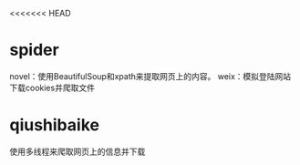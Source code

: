 <<<<<<< HEAD
# spider
novel：使用BeautifulSoup和xpath来提取网页上的内容。
weix：模拟登陆网站下载cookies并爬取文件
# qiushibaike
使用多线程来爬取网页上的信息并下载

